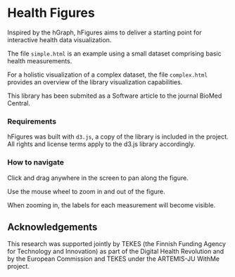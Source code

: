 Health Figures
==============
Inspired by the hGraph, hFigures aims to deliver a starting point for interactive health data visualization.

The file `simple.html` is an example using a small dataset comprising basic health measurements.

For a holistic visualization of a complex dataset, the file `complex.html` provides an overview of the library visualization capabilities.

This library has been submited as a Software article to the journal BioMed Central.

### Requirements
hFigures was built with `d3.js`, a copy of the library is included in the project. All rights and license terms apply to the d3.js library accordingly.

### How to navigate


Click and drag anywhere in the screen to pan along the figure.


Use the mouse wheel to zoom in and out of the figure.


When zooming in, the labels for each measurement will become visible.

Acknowledgements
----------------
This research was supported jointly by TEKES (the Finnish Funding Agency for Technology and Innovation) as part of the Digital Health Revolution and by the European Commission and TEKES under the ARTEMIS-JU WithMe project.